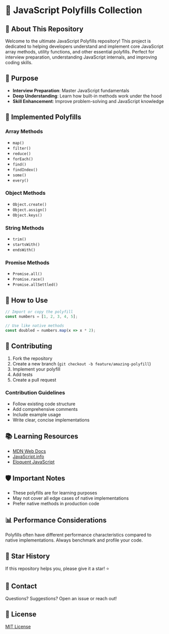 # 🚀 JavaScript Polyfills Collection

## 📖 About This Repository

Welcome to the ultimate JavaScript Polyfills repository! This project is dedicated to helping developers understand and implement core JavaScript array methods, utility functions, and other essential polyfills. Perfect for interview preparation, understanding JavaScript internals, and improving coding skills.

## 🎯 Purpose

- **Interview Preparation**: Master JavaScript fundamentals
- **Deep Understanding**: Learn how built-in methods work under the hood
- **Skill Enhancement**: Improve problem-solving and JavaScript knowledge

## 🧰 Implemented Polyfills

### Array Methods
- `map()`
- `filter()`
- `reduce()`
- `forEach()`
- `find()`
- `findIndex()`
- `some()`
- `every()`

### Object Methods
- `Object.create()`
- `Object.assign()`
- `Object.keys()`

### String Methods
- `trim()`
- `startsWith()`
- `endsWith()`

### Promise Methods
- `Promise.all()`
- `Promise.race()`
- `Promise.allSettled()`

## 🚦 How to Use

```javascript
// Import or copy the polyfill
const numbers = [1, 2, 3, 4, 5];

// Use like native methods
const doubled = numbers.map(x => x * 2);
```

## 🤝 Contributing

1. Fork the repository
2. Create a new branch (`git checkout -b feature/amazing-polyfill`)
3. Implement your polyfill
4. Add tests
5. Create a pull request

### Contribution Guidelines
- Follow existing code structure
- Add comprehensive comments
- Include example usage
- Write clear, concise implementations

## 📚 Learning Resources

- [MDN Web Docs](https://developer.mozilla.org/en-US/docs/Web/JavaScript)
- [JavaScript.info](https://javascript.info/)
- [Eloquent JavaScript](https://eloquentjavascript.net/)

## 🛡️ Important Notes

- These polyfills are for learning purposes
- May not cover all edge cases of native implementations
- Prefer native methods in production code

## 📊 Performance Considerations

Polyfills often have different performance characteristics compared to native implementations. Always benchmark and profile your code.

## 🌟 Star History

If this repository helps you, please give it a star! ⭐

## 📧 Contact

Questions? Suggestions? Open an issue or reach out!

## 📃 License

[MIT License](LICENSE)
